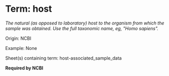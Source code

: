 # Term: host

*The natural (as opposed to laboratory) host to the organism from which the sample was obtained. Use the full taxonomic name, eg, "Homo sapiens".*

Origin: NCBI

Example: None

Sheet(s) containing term: host-associated_sample_data

**Required by NCBI**